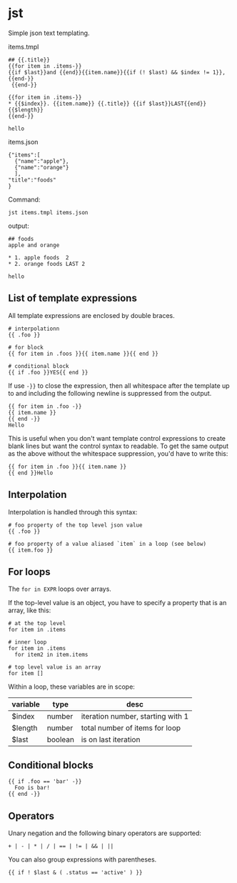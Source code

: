 # jst

Simple json text templating.


items.tmpl

```
## {{.title}}
{{for item in .items-}}
{{if $last}}and {{end}}{{item.name}}{{if (! $last) && $index != 1}},{{end-}}
 {{end-}}

{{for item in .items-}}
* {{$index}}. {{item.name}} {{.title}} {{if $last}}LAST{{end}} {{$length}}
{{end-}}

hello
```

items.json

```
{"items":[
  {"name":"apple"},
  {"name":"orange"}
  ],
"title":"foods"
}
```

Command:

    jst items.tmpl items.json

output:

```
## foods
apple and orange

* 1. apple foods  2
* 2. orange foods LAST 2

hello
```

## List of template expressions 

All template expressions are enclosed by double braces.

    # interpolationn
    {{ .foo }}

    # for block
    {{ for item in .foos }}{{ item.name }}{{ end }}

    # conditional block
    {{ if .foo }}YES{{ end }}

If use `-}}` to close the expression, then all whitespace
after the template up to and including the following newline
is suppressed from the output.

    {{ for item in .foo -}} 
    {{ item.name }}
    {{ end -}}
    Hello

This is useful when you don't want template control expressions to 
create blank lines but want the control syntax to readable. To
get the same output as the above without the whitespace suppression,
you'd have to write this:

    {{ for item in .foo }}{{ item.name }}
    {{ end }}Hello

## Interpolation

Interpolation is handled through this syntax:

    # foo property of the top level json value
    {{ .foo }} 

    # foo property of a value aliased `item` in a loop (see below)
    {{ item.foo }} 


## For loops

The `for in EXPR` loops over arrays. 

If the top-level value is an object, you have to specify a property
that is an array, like this:

    # at the top level 
    for item in .items  
   
    # inner loop
    for item in .items 
      for item2 in item.items  
    
    # top level value is an array
    for item [] 

Within a loop, these variables are in scope:

variable | type | desc
-- | -- | --
$index | number | iteration number, starting with 1
$length | number | total number of items for loop
$last | boolean | is on last iteration
    

## Conditional blocks

    {{ if .foo == 'bar' -}} 
      Foo is bar!
    {{ end -}}
      

## Operators

Unary negation and the following binary operators are supported:

    + | - | * | / | == | != | && | ||

You can also group expressions with parentheses.

    {{ if ! $last & ( .status == 'active' ) }}



